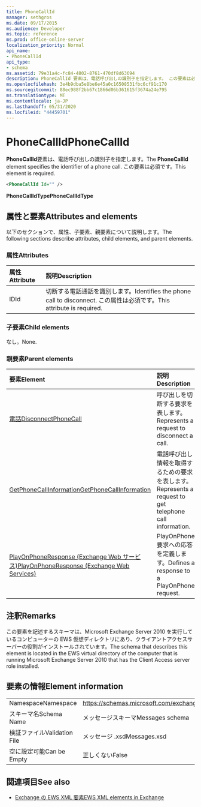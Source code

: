 ```yaml
---
title: PhoneCallId
manager: sethgros
ms.date: 09/17/2015
ms.audience: Developer
ms.topic: reference
ms.prod: office-online-server
localization_priority: Normal
api_name:
- PhoneCallId
api_type:
- schema
ms.assetid: 79e31a4c-fc84-4802-8761-470df8d63694
description: PhoneCallId 要素は、電話呼び出しの識別子を指定します。 この要素は必須です。
ms.openlocfilehash: 3e4b9dba5e8be6e45a0c16508531fbc6cf91c170
ms.sourcegitcommit: 88ec988f2bb67c1866d06b361615f3674a24e795
ms.translationtype: MT
ms.contentlocale: ja-JP
ms.lasthandoff: 05/31/2020
ms.locfileid: "44459701"
---
```

# <a name="phonecallid"></a><span data-ttu-id="869c1-104">PhoneCallId</span><span class="sxs-lookup"><span data-stu-id="869c1-104">PhoneCallId</span></span>

<span data-ttu-id="869c1-105">**PhoneCallId**要素は、電話呼び出しの識別子を指定します。</span><span class="sxs-lookup"><span data-stu-id="869c1-105">The **PhoneCallId** element specifies the identifier of a phone call.</span></span> <span data-ttu-id="869c1-106">この要素は必須です。</span><span class="sxs-lookup"><span data-stu-id="869c1-106">This element is required.</span></span> 
  
```xml
<PhoneCallId Id="" />
```

 <span data-ttu-id="869c1-107">**PhoneCallIdType**</span><span class="sxs-lookup"><span data-stu-id="869c1-107">**PhoneCallIdType**</span></span>
## <a name="attributes-and-elements"></a><span data-ttu-id="869c1-108">属性と要素</span><span class="sxs-lookup"><span data-stu-id="869c1-108">Attributes and elements</span></span>

<span data-ttu-id="869c1-109">以下のセクションで、属性、子要素、親要素について説明します。</span><span class="sxs-lookup"><span data-stu-id="869c1-109">The following sections describe attributes, child elements, and parent elements.</span></span>
  
### <a name="attributes"></a><span data-ttu-id="869c1-110">属性</span><span class="sxs-lookup"><span data-stu-id="869c1-110">Attributes</span></span>

|<span data-ttu-id="869c1-111">**属性**</span><span class="sxs-lookup"><span data-stu-id="869c1-111">**Attribute**</span></span>|<span data-ttu-id="869c1-112">**説明**</span><span class="sxs-lookup"><span data-stu-id="869c1-112">**Description**</span></span>|
|:-----|:-----|
|<span data-ttu-id="869c1-113">ID</span><span class="sxs-lookup"><span data-stu-id="869c1-113">Id</span></span>  <br/> |<span data-ttu-id="869c1-114">切断する電話通話を識別します。</span><span class="sxs-lookup"><span data-stu-id="869c1-114">Identifies the phone call to disconnect.</span></span> <span data-ttu-id="869c1-115">この属性は必須です。</span><span class="sxs-lookup"><span data-stu-id="869c1-115">This attribute is required.</span></span>  <br/> |
   
### <a name="child-elements"></a><span data-ttu-id="869c1-116">子要素</span><span class="sxs-lookup"><span data-stu-id="869c1-116">Child elements</span></span>

<span data-ttu-id="869c1-117">なし。</span><span class="sxs-lookup"><span data-stu-id="869c1-117">None.</span></span>
  
### <a name="parent-elements"></a><span data-ttu-id="869c1-118">親要素</span><span class="sxs-lookup"><span data-stu-id="869c1-118">Parent elements</span></span>

|<span data-ttu-id="869c1-119">**要素**</span><span class="sxs-lookup"><span data-stu-id="869c1-119">**Element**</span></span>|<span data-ttu-id="869c1-120">**説明**</span><span class="sxs-lookup"><span data-stu-id="869c1-120">**Description**</span></span>|
|:-----|:-----|
|[<span data-ttu-id="869c1-121">電話</span><span class="sxs-lookup"><span data-stu-id="869c1-121">DisconnectPhoneCall</span></span>](disconnectphonecall.md) <br/> |<span data-ttu-id="869c1-122">呼び出しを切断する要求を表します。</span><span class="sxs-lookup"><span data-stu-id="869c1-122">Represents a request to disconnect a call.</span></span>  <br/> |
|[<span data-ttu-id="869c1-123">GetPhoneCallInformation</span><span class="sxs-lookup"><span data-stu-id="869c1-123">GetPhoneCallInformation</span></span>](getphonecallinformation.md) <br/> |<span data-ttu-id="869c1-124">電話呼び出し情報を取得するための要求を表します。</span><span class="sxs-lookup"><span data-stu-id="869c1-124">Represents a request to get telephone call information.</span></span>  <br/> |
|[<span data-ttu-id="869c1-125">PlayOnPhoneResponse (Exchange Web サービス)</span><span class="sxs-lookup"><span data-stu-id="869c1-125">PlayOnPhoneResponse (Exchange Web Services)</span></span>](playonphoneresponse-exchange-web-services.md) <br/> |<span data-ttu-id="869c1-126">PlayOnPhone 要求への応答を定義します。</span><span class="sxs-lookup"><span data-stu-id="869c1-126">Defines a response to a PlayOnPhone request.</span></span>  <br/> |
   
## <a name="remarks"></a><span data-ttu-id="869c1-127">注釈</span><span class="sxs-lookup"><span data-stu-id="869c1-127">Remarks</span></span>

<span data-ttu-id="869c1-128">この要素を記述するスキーマは、Microsoft Exchange Server 2010 を実行しているコンピューターの EWS 仮想ディレクトリにあり、クライアントアクセスサーバーの役割がインストールされています。</span><span class="sxs-lookup"><span data-stu-id="869c1-128">The schema that describes this element is located in the EWS virtual directory of the computer that is running Microsoft Exchange Server 2010 that has the Client Access server role installed.</span></span>
  
## <a name="element-information"></a><span data-ttu-id="869c1-129">要素の情報</span><span class="sxs-lookup"><span data-stu-id="869c1-129">Element information</span></span>

|||
|:-----|:-----|
|<span data-ttu-id="869c1-130">Namespace</span><span class="sxs-lookup"><span data-stu-id="869c1-130">Namespace</span></span>  <br/> |https://schemas.microsoft.com/exchange/services/2006/messages  <br/> |
|<span data-ttu-id="869c1-131">スキーマ名</span><span class="sxs-lookup"><span data-stu-id="869c1-131">Schema Name</span></span>  <br/> |<span data-ttu-id="869c1-132">メッセージスキーマ</span><span class="sxs-lookup"><span data-stu-id="869c1-132">Messages schema</span></span>  <br/> |
|<span data-ttu-id="869c1-133">検証ファイル</span><span class="sxs-lookup"><span data-stu-id="869c1-133">Validation File</span></span>  <br/> |<span data-ttu-id="869c1-134">メッセージ .xsd</span><span class="sxs-lookup"><span data-stu-id="869c1-134">Messages.xsd</span></span>  <br/> |
|<span data-ttu-id="869c1-135">空に設定可能</span><span class="sxs-lookup"><span data-stu-id="869c1-135">Can be Empty</span></span>  <br/> |<span data-ttu-id="869c1-136">正しくない</span><span class="sxs-lookup"><span data-stu-id="869c1-136">False</span></span>  <br/> |
   
## <a name="see-also"></a><span data-ttu-id="869c1-137">関連項目</span><span class="sxs-lookup"><span data-stu-id="869c1-137">See also</span></span>



- [<span data-ttu-id="869c1-138">Exchange の EWS XML 要素</span><span class="sxs-lookup"><span data-stu-id="869c1-138">EWS XML elements in Exchange</span></span>](ews-xml-elements-in-exchange.md)

